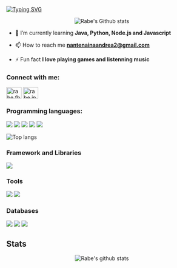 <a href="https://git.io/typing-svg"><img src="https://readme-typing-svg.demolab.com?font=Lobster&pause=1000&color=8E0238&width=549&lines=Hello%F0%9F%91%8B%2C++I'm+Rabemanantsoa+Nantenaina+Andr%C3%A9a;Student+in+software+and+database+engineering+at+ENI+Fianarantsoa%F0%9F%A4%99;+++++++++++++++++%F0%9F%A5%B0Coding+Vibes%E2%98%98%EF%B8%8F;+++++++++++%E2%9D%A4%EF%B8%8FI+wish+the+best+for+you%F0%9F%98%98" alt="Typing SVG" /></a>

<p align="center"><img src="https://github-readme-stats.vercel.app/api?username=AndreaRabe&show_icons=true&theme=synthwave&hide_border=true" alt="Rabe's Github stats" /></p>

- 🌱 I’m currently learning **Java, Python, Node.js and Javascript**

- 📫 How to reach me **nantenainaandrea2@gmail.com**

- ⚡ Fun fact **I love playing games and listenning music**

<h3 align="left">Connect with me:</h3>
<p align="left">
<a href="https://www.facebook.com/andrearabe.rabe" target="blank"><img align="center" src="https://raw.githubusercontent.com/rahuldkjain/github-profile-readme-generator/master/src/images/icons/Social/facebook.svg" alt="rabe.fb" height="30" width="40" /></a>
<a href="https://instagram.com/andrea_rabee?=igshid=ZDdkNTZiNTM=" target="blank"><img align="center" src="https://raw.githubusercontent.com/rahuldkjain/github-profile-readme-generator/master/src/images/icons/Social/instagram.svg" alt="rabe.insta" height="30" width="40" /></a>
</p>

<h3 align="left">Programming languages:</h3>
<p>
  <img src="https://img.shields.io/badge/HTML5-E34F26?style=for-the-badge&logo=html5&logoColor=white" />
  <img src="https://img.shields.io/badge/CSS3-1572B6?style=for-the-badge&logo=css3&logoColor=white" />
  <img src="https://img.shields.io/badge/JavaScript-F7DF1E?style=for-the-badge&logo=javascript&logoColor=black" />
  <img src="https://img.shields.io/badge/Node.js-43853D?style=for-the-badge&logo=node.js&logoColor=white" />
  <img src="https://img.shields.io/badge/Python-3776AB?style=for-the-badge&logo=python&logoColor=white" />
</p>

<p><img src="https://github-readme-stats.vercel.app/api/top-langs/?username=AndreaRabe&layout=compact&theme=dracula&hide_border=true" alt="Top langs" /></p>

<h3 align="left">Framework and Libraries</h3>
<p>
  <img src="https://img.shields.io/badge/Django-092E20?style=for-the-badge&logo=django&logoColor=white" />
</p>

<h3 align="left">Tools</h3>
<p>
  <img src="https://img.shields.io/badge/Visual_Studio_Code-0078D4?style=for-the-badge&logo=visual%20studio%20code&logoColor=white" />
  <img src="https://img.shields.io/badge/PyCharm-000000.svg?&style=for-the-badge&logo=PyCharm&logoColor=white" />
</p>

<h3 align="left">Databases</h3>
<p>
  <img src="https://img.shields.io/badge/MySQL-00000F?style=for-the-badge&logo=mysql&logoColor=white" />
  <img src="https://img.shields.io/badge/SQLite-07405E?style=for-the-badge&logo=sqlite&logoColor=white" />
  <img src="https://img.shields.io/badge/PostgreSQL-316192?style=for-the-badge&logo=postgresql&logoColor=white" />
</p>

## Stats

<p align="center"><img src="https://github-readme-streak-stats.herokuapp.com?user=AndreaRabe&theme=dracula&hide_border=true&date_format=M%20j%5B%2C%20Y%5D" alt="Rabe's github stats" /></p>
